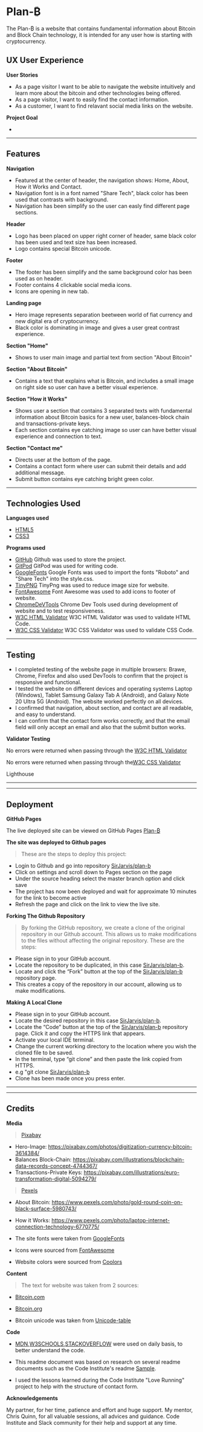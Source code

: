 # Plan-&#8383;

The Plan-&#8383; is a website that contains fundamental information about Bitcoin and Block Chain technology, it is intended for any user how is starting with cryptocurrency.


## UX User Experience

**User Stories**

* As a page visitor I want to be able to navigate the website intuitively and learn more about the bitcoin and other technologies being offered.
* As a page visitor, I want to easily find the contact information.
* As a customer, I want to find relavant social media links on the website.

**Project Goal**

* 
---
## Features

**Navigation**
* Featured at the center of header, the navigation shows: Home, About, How it Works and Contact.
* Navigation font is in a font named "Share Tech", black color has been used that contrasts with background.
* Navigation has been simplify so the user can easly find different page sections.

**Header**
* Logo has been placed on upper right corner of header, same black color has been used and text size has been increased.
* Logo contains special Bitcoin unicode.

**Footer**
* The footer has been simplify and the same background color has been used as on header.
* Footer contains 4 clickable social media icons.
* Icons are opening in new tab.

**Landing page**
* Hero image represents separation beetween world of fiat currency and new digital era of cryptocurrency.
* Black color is dominating in image and gives a user great contrast experience.

**Section "Home"**
* Shows to user main image and partial text from section "About Bitcoin"

**Section "About Bitcoin"**
* Contains a text that explains what is Bitcoin, and includes a small image on right side so user can have a better visual experience.

**Section "How it Works"**
* Shows user a section that contains 3 separated texts with fundamental information about Bitcoin basics for a new user, balances-block chain and transactions-private keys.
* Each section contains eye catching image so user can have better visual experience and connection to text.

**Section "Contact me"**
* Directs user at the bottom of the page.
* Contains a contact form where user can submit their details and add additional message.
* Submit button contains eye catching bright green color.
---

## Technologies Used

**Languages used**
* [HTML5](https://en.wikipedia.org/wiki/HTML5)
* [CSS3](https://en.wikipedia.org/wiki/CSS)

**Programs used**
* [GitHub](https://github.com/) Github was used to store the project.
* [GitPod](https://www.gitpod.io/) GitPod was used for writing code.
* [GoogleFonts](https://fonts.google.com/) Google Fonts was used to import the fonts "Roboto" and "Share Tech" into the style.css.
* [TinyPNG](https://tinypng.com/) TinyPng was used to reduce image size for website.
* [FontAwesome](https://fontawesome.com/) Font Awesome was used to add icons to footer of website.
* [ChromeDeVTools](https://developer.chrome.com/docs/devtools/) Chrome Dev Tools used during development of website and to test responsiveness.
* [W3C HTML Validator](https://validator.w3.org/nu/) W3C HTML Validator was used to validate HTML Code.
* [W3C CSS Validator](https://jigsaw.w3.org/css-validator/) W3C CSS Validator was used to validate CSS Code.

---
## Testing

* I completed testing of the website page in multiple browsers: Brawe, Chrome, Firefox and also used DevTools to confirm that the project is responsive and functional.
* I tested the website on different devices and operating systems Laptop (Windows), Tablet Samsung Galaxy Tab A (Android), and Galaxy Note 20 Ultra 5G (Android). The website worked perfectly on all devices.
* I confirmed that navigation, about section, and contact are all readable, and easy to understand.
* I can confirm that the contact form works correctly, and that the email field will only accept an email and also that the submit button works.

**Validator Testing**

No errors were returned when passing through the [W3C HTML Validator](https://validator.w3.org/nu/)

No errors were returned when passing through the[W3C CSS Validator](https://jigsaw.w3.org/css-validator/)

Lighthouse

---
---
## Deployment


**GitHub Pages**

The live deployed site can be viewed on GitHub Pages [Plan-&#8383;](https://sirjarvis.github.io/plan-b/)

**The site was deployed to Github pages** 
> These are the steps to deploy this project:
* Login to Github and go into repository [SirJarvis/plan-b](https://github.com/SirJarvis/plan-b)
* Click on settings and scroll down to Pages section on the page
* Under the source heading select the master branch option and click save
* The project has now been deployed and wait for approximate 10 minutes for the link to become active
* Refresh the page and click on the link to view the live site.

**Forking The Github Repository**

> By forking the GitHub repository, we create a clone of the original repository in our Github account. This allows us to make modifications to the files without affecting the original repository.
These are the steps:
* Please sign in to your GitHub account.
* Locate the repository to be duplicated, in this case [SirJarvis/plan-b](https://github.com/SirJarvis/plan-b).
* Locate and click the “Fork” button at the top of the [SirJarvis/plan-b](https://github.com/SirJarvis/plan-b) repository page.
* This creates a copy of the repository in our account, allowing us to make modifications.

**Making A Local Clone**
* Please sign in to your GitHub account.
* Locate the desired repository in this case [SirJarvis/plan-b](https://github.com/SirJarvis/plan-b).
* Locate the “Code” button at the top of the [SirJarvis/plan-b](https://github.com/SirJarvis/plan-b)   repository page. Click it and copy the HTTPS link that appears.
* Activate your local IDE terminal.
* Change the current working directory to the location where you wish the cloned file to be saved.
* In the terminal, type “git clone” and then paste the link copied from HTTPS.
* e.g "git clone [SirJarvis/plan-b](https://github.com/SirJarvis/plan-b)
* Clone has been made once you press enter.

---
---
## Credits

**Media**
>[Pixabay](https://pixabay.com/)
* Hero-Image: https://pixabay.com/photos/digitization-currency-bitcoin-3614384/
* Balances Block-Chain: https://pixabay.com/illustrations/blockchain-data-records-concept-4744367/
* Transactions-Private Keys: https://pixabay.com/illustrations/euro-transformation-digital-5094279/

>[Pexels](https://www.pexels.com/)
* About Bitcoin: https://www.pexels.com/photo/gold-round-coin-on-black-surface-5980743/
* How it Works: https://www.pexels.com/photo/laptop-internet-connection-technology-6770775/

* The site fonts were taken from [GoogleFonts](https://fonts.google.com/)
* Icons were sourced from [FontAwesome](https://fontawesome.com/)
* Website colors were sourced from [Coolors](https://coolors.co/)


**Content**
> The text for website was taken from 2 sources:
* [Bitcoin.com](https://www.bitcoin.com/get-started/a-quick-introduction-to-bitcoin/)
* [Bitcoin.org](https://bitcoin.org/en/how-it-works)

* Bitcoin unicode was taken from [Unicode-table](https://unicode-table.com/en/)

**Code**
* [MDN](https://developer.mozilla.org/en-US/),[W3SCHOOLS](https://www.w3schools.com/),[STACKOVERFLOW](https://stackoverflow.com/) were used on daily basis, to better understand the code.

* This readme document was based on research on several readme documents such as the Code Institute's readme [Sample](https://github.com/Code-Institute-Solutions/SampleREADME).

* I used the lessons learned during the Code Institute "Love Running" project to help with the structure of contact form.

**Acknowledgements**

My partner, for her time, patience and effort and huge support.
My mentor, Chris Quinn, for all valuable sessions, all advices and guidance.
Code Institute and Slack community for their help and support at any time.